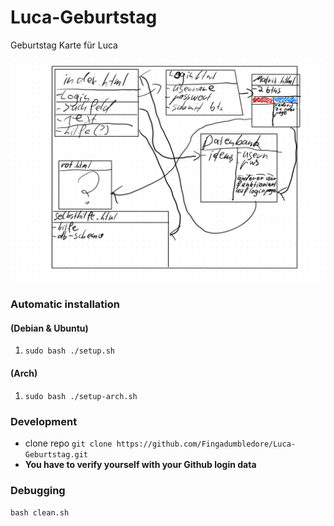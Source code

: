 # Luca-Geburtstag
Geburtstag Karte für Luca

![Screenshot.](IMG_0004.jpg)





### Automatic installation 
#### (Debian & Ubuntu)
1. `sudo bash ./setup.sh`
#### (Arch)
1. `sudo bash ./setup-arch.sh`

### Development
* clone repo `git clone https://github.com/Fingadumbledore/Luca-Geburtstag.git`
* **You have to verify yourself with your Github login data**
### Debugging

`bash clean.sh`
